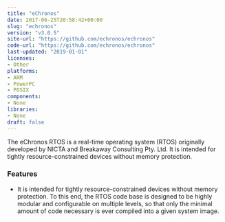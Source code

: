 ```yaml
---
title: "eChronos"
date: 2017-06-25T20:58:42+00:00
slug: "echronos"
version: "v3.0.5"
site-url: "https://github.com/echronos/echronos"
code-url: "https://github.com/echronos/echronos"
last-updated: "2019-01-01"
licenses: 
- Other
platforms:
- ARM
- PowerPC
- POSIX
components:
- None
libraries:
- None
draft: false
---
```

The eChronos RTOS is a real-time operating system (RTOS) originally developed by NICTA and Breakaway Consulting Pty. Ltd. It is intended for tightly resource-constrained devices without memory protection.

<!--more-->

### Features
- It is intended for tightly resource-constrained devices without memory protection. To this end, the RTOS code base is designed to be highly modular and configurable on multiple levels, so that only the minimal amount of code necessary is ever compiled into a given system image.


